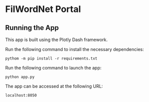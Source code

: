 # FilWordNet Portal

## Running the App

This app is built using the Plotly Dash framework.

Run the following command to install the necessary dependencies:
```
pythom -m pip install -r requirements.txt
```

Run the following command to launch the app:
```
python app.py
```

The app can be accessed at the following URL:
```
localhost:8050
```

